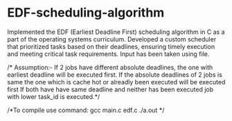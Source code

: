 # EDF-scheduling-algorithm
Implemented the EDF (Earliest Deadline First) scheduling algorithm in C as a part of the operating systems curriculum. Developed a custom scheduler that prioritized tasks based on their deadlines, ensuring timely execution and meeting critical task requirements. Input has been taken using file.


/* Assumption:-
If 2 jobs have different absolute deadlines, the one with earliest deadline will be executed first.
If the absolute deadlines of 2 jobs is same the one which is cache hot or alreadly been executed will 
be executed first
If both have have same deadline and neither has been executed job with lower task_id is executed.*/

/*To compile use command: gcc main.c edf.c
						  ./a.out             */
